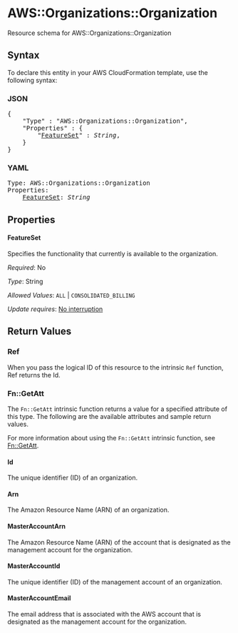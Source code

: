 # AWS::Organizations::Organization

Resource schema for AWS::Organizations::Organization

## Syntax

To declare this entity in your AWS CloudFormation template, use the following syntax:

### JSON

<pre>
{
    "Type" : "AWS::Organizations::Organization",
    "Properties" : {
        "<a href="#featureset" title="FeatureSet">FeatureSet</a>" : <i>String</i>,
    }
}
</pre>

### YAML

<pre>
Type: AWS::Organizations::Organization
Properties:
    <a href="#featureset" title="FeatureSet">FeatureSet</a>: <i>String</i>
</pre>

## Properties

#### FeatureSet

Specifies the functionality that currently is available to the organization.

_Required_: No

_Type_: String

_Allowed Values_: <code>ALL</code> | <code>CONSOLIDATED_BILLING</code>

_Update requires_: [No interruption](https://docs.aws.amazon.com/AWSCloudFormation/latest/UserGuide/using-cfn-updating-stacks-update-behaviors.html#update-no-interrupt)

## Return Values

### Ref

When you pass the logical ID of this resource to the intrinsic `Ref` function, Ref returns the Id.

### Fn::GetAtt

The `Fn::GetAtt` intrinsic function returns a value for a specified attribute of this type. The following are the available attributes and sample return values.

For more information about using the `Fn::GetAtt` intrinsic function, see [Fn::GetAtt](https://docs.aws.amazon.com/AWSCloudFormation/latest/UserGuide/intrinsic-function-reference-getatt.html).

#### Id

The unique identifier (ID) of an organization.

#### Arn

The Amazon Resource Name (ARN) of an organization.

#### MasterAccountArn

The Amazon Resource Name (ARN) of the account that is designated as the management account for the organization.

#### MasterAccountId

The unique identifier (ID) of the management account of an organization.

#### MasterAccountEmail

The email address that is associated with the AWS account that is designated as the management account for the organization.
